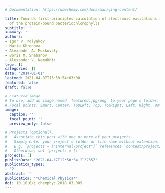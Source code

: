 ```yaml
---
# Documentation: https://wowchemy.com/docs/managing-content/

title: Towards first-principles calculation of electronic excitations in the ring
  of the protein-bound bacteriochlorophylls
subtitle: ''
summary: ''
authors:
- Igor V. Polyakov
- Maria Khrenova
- Alexander A. Moskovsky
- Boris M. Shabanov
- Alexander V. Nemukhin
tags: []
categories: []
date: '2018-01-01'
lastmod: 2021-04-07T15:50:54+03:00
featured: false
draft: false

# Featured image
# To use, add an image named `featured.jpg/png` to your page's folder.
# Focal points: Smart, Center, TopLeft, Top, TopRight, Left, Right, BottomLeft, Bottom, BottomRight.
image:
  caption: ''
  focal_point: ''
  preview_only: false

# Projects (optional).
#   Associate this post with one or more of your projects.
#   Simply enter your project's folder or file name without extension.
#   E.g. `projects = ["internal-project"]` references `content/project/deep-learning/index.md`.
#   Otherwise, set `projects = []`.
projects: []
publishDate: '2021-04-07T12:50:54.212235Z'
publication_types:
- '2'
abstract: ''
publication: '*Chemical Physics*'
doi: 10.1016/j.chemphys.2018.03.009
---
```

